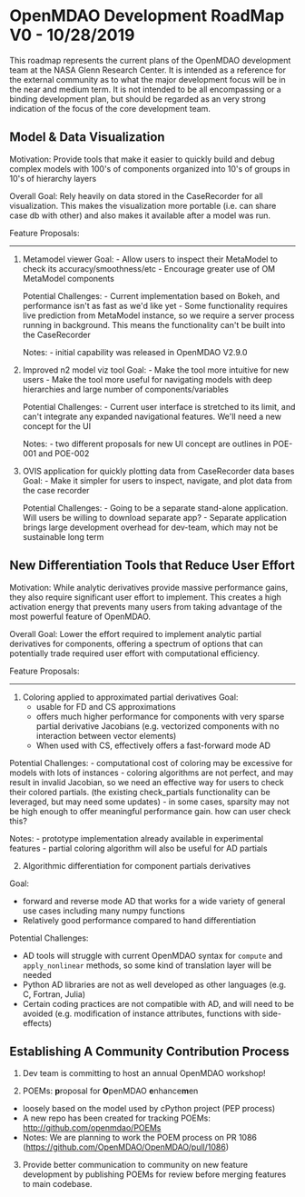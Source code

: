 OpenMDAO Development RoadMap V0 - 10/28/2019
=============================================

This roadmap represents the current plans of the OpenMDAO development team at the NASA Glenn Research Center. 
It is intended as a reference for the external community as to what the major development focus will be in the near and medium term.
It is not intended to be all encompassing or a binding development plan, 
but should be regarded as an very strong indication of the focus of the core development team. 


Model & Data Visualization 
---------------------------
Motivation: Provide tools that make it easier to quickly build and debug complex 
models with 100's of components organized into 10's of groups in 10's of hierarchy layers

Overall Goal: Rely heavily on data stored in the CaseRecorder for all visualization. 
This makes the visualization more portable (i.e. can share case db with other) and 
also makes it available after a model was run. 

Feature Proposals:
******************

1) Metamodel viewer 
    Goal: 
        - Allow users to inspect their MetaModel to check its accuracy/smoothness/etc 
        - Encourage greater use of OM MetaModel components 

    Potential Challenges: 
        - Current implementation based on Bokeh, and performance isn't as fast as we'd like yet 
        - Some functionality requires live prediction from MetaModel instance, 
          so we require a server process running in background. 
          This means the functionality can't be built into the CaseRecorder

    Notes: 
        - initial capability was released in OpenMDAO V2.9.0


2) Improved n2 model viz tool 
    Goal: 
        - Make the tool more intuitive for new users 
        - Make the tool more useful for navigating models with deep hierarchies 
          and large number of components/variables 

    Potential Challenges: 
        - Current user interface is stretched to its limit, and can't 
          integrate any expanded navigational features. We'll need a new concept 
          for the UI 

    Notes: 
        - two different proposals for new UI concept are outlines in POE-001 and POE-002

3) OVIS application for quickly plotting data from CaseRecorder data bases
    Goal: 
        - Make it simpler for users to inspect, navigate, and plot data from the case recorder 

    Potential Challenges: 
        - Going to be a separate stand-alone application. Will users be willing to download separate app? 
        - Separate application brings large development overhead for dev-team, 
          which may not be sustainable long term


New Differentiation Tools that Reduce User Effort
--------------------------------------------------

Motivation: While analytic derivatives provide massive performance gains, 
they also require significant user effort to implement. 
This creates a high activation energy that prevents many users from taking advantage of the most powerful feature of OpenMDAO. 

Overall Goal: Lower the effort required to implement analytic partial derivatives for components, 
offering a spectrum of options that can potentially trade required user effort with computational efficiency. 

Feature Proposals: 
******************

1) Coloring applied to approximated partial derivatives 
Goal: 
    - usable for FD and CS approximations 
    - offers much higher performance for components with very sparse partial derivative Jacobians 
      (e.g. vectorized components with no interaction between vector elements)
    - When used with CS, effectively offers a fast-forward mode AD

Potential Challenges: 
    - computational cost of coloring may be excessive for models with lots of instances 
    - coloring algorithms are not perfect, and may result in invalid Jacobian, 
      so we need an effective way for users to check their colored partials. 
      (the existing check_partials functionality can be leveraged, but may need some updates)
    - in some cases, sparsity may not be high enough to offer meaningful performance gain. 
      how can user check this? 

Notes: 
    - prototype implementation already available in experimental features 
    - partial coloring algorithm will also be useful for AD partials


2) Algorithmic differentiation for component partials derivatives
    
Goal: 
- forward and reverse mode AD that works for a wide variety of general use cases including many numpy functions 
- Relatively good performance compared to hand differentiation

Potential Challenges: 
- AD tools will struggle with current OpenMDAO syntax for `compute` and `apply_nonlinear` methods, 
  so some kind of translation layer will be needed
- Python AD libraries are not as well developed as other languages (e.g. C, Fortran, Julia)
- Certain coding practices are not compatible with AD, and will need to be avoided (e.g. modification of instance attributes, functions with side-effects)



Establishing A Community Contribution Process
----------------------------------------------

1) Dev team is committing to host an annual OpenMDAO workshop! 

2) POEMs: **p**roposal for **O**penMDAO **e**nhance**m**en
- loosely based on the model used by cPython project (PEP process)
- A new repo has been created for tracking POEMs: 
  http://github.com/openmdao/POEMs
- Notes: We are planning to work the POEM process on PR 1086 (https://github.com/OpenMDAO/OpenMDAO/pull/1086)

3) Provide better communication to community on new feature development by publishing POEMs for review before merging features to main codebase. 








